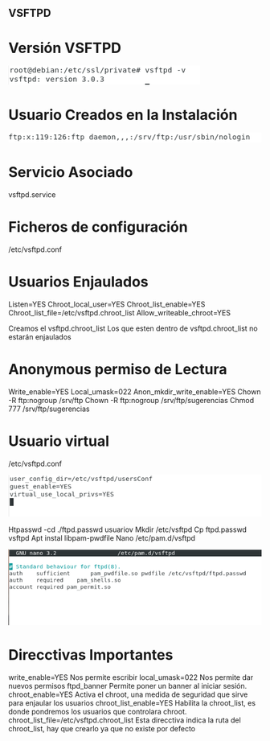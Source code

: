 ## VSFTPD

# Versión VSFTPD

![1](./imagenes/1.PNG  "1")

# Usuario Creados en la Instalación

![2](./imagenes/2.PNG  "2")

# Servicio Asociado

vsftpd.service

# Ficheros de configuración

/etc/vsftpd.conf

# Usuarios Enjaulados

Listen=YES
Chroot_local_user=YES
Chroot_list_enable=YES
Chroot_list_file=/etc/vsftpd.chroot_list
Allow_writeable_chroot=YES

Creamos el vsftpd.chroot_list
Los que esten dentro de vsftpd.chroot_list no estarán enjaulados

# Anonymous permiso de Lectura

Write_enable=YES
Local_umask=022
Anon_mkdir_write_enable=YES
Chown -R ftp:nogroup /srv/ftp
Chown -R ftp:nogroup /srv/ftp/sugerencias
Chmod 777 /srv/ftp/sugerencias

# Usuario virtual
/etc/vsftpd.conf

![3](./imagenes/virtual.png  "3")

Htpasswd -cd ./ftpd.passwd usuariov
Mkdir /etc/vsftpd
Cp ftpd.passwd vsftpd
Apt instal libpam-pwdfile
Nano /etc/pam.d/vsftpd

![4](./imagenes/vsftpd.png  "4")

# Direcctivas Importantes

write_enable=YES Nos permite escribir
local_umask=022 Nos permite dar nuevos permisos
ftpd_banner Permite poner un banner al iniciar sesión.
chroot_enable=YES Activa el chroot, una medida de seguridad que sirve para enjaular los usuarios
chroot_list_enable=YES Habilita la chroot_list, es donde pondremos los usuarios que controlara chroot.
chroot_list_file=/etc/vsftpd.chroot_list Esta direcctiva indica la ruta del chroot_list, hay que crearlo ya que no existe por defecto

